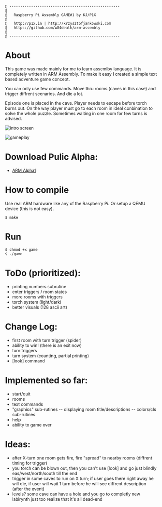 ```
@ ---------------------------------------------------
@
@   Raspberry Pi Assembly GAME#1 by KJ/P1X
@
@   http://p1x.in | http://krzysztofjankowski.com
@   https://github.com/w84death/arm-assembly
@
@ ---------------------------------------------------
```
# About
This game was made mainly for me to learn assemlby language. It is completely written in ARM Assembly. To make it easy I created a simple text based adventure game concept.

You can only use few commands. Move thru rooms (caves in this case) and trigger diffrent scenarios. And die a lot.

Episode one is placed in the cave. Player needs to escape before torch burns out. On the way player must go to each room in ideal conbination to solve the whole puzzle. Sometimes waiting in one room for few turns is advised.

![intro screen](https://i.imgur.com/x4Y01Ec.png)


![gameplay](https://i.imgur.com/ZMcM9Qn.png)

# Download Pulic Alpha:
- [ARM Alpha1](https://github.com/w84death/arm-assembly/raw/master/game1/game_arm_alpha1)
# How to compile
Use real ARM hardware like any of the Raspberry Pi. Or setup a QEMU device (this is not easy).
```
$ make
```

# Run
```
$ chmod +x game
$ ./game
```

# ToDo (prioritized):
- printing numbers subrutine
- enter triggers / room states
- more rooms with triggers
- torch system (light/dark)
- better visuals (128 ascii art)

# Change Log:
- first room with turn trigger (spider)
- ability to win! (there is an exit now)
- turn triggers
- turn system (counting, partial printing)
- [look] command

# Implemented so far:

- start/quit
- rooms
- text commands
- "graphics" sub-rutines
-- displaying room title/descriptions
-- colors/cls sub-rutines
- help
- ability to game over

# Ideas:

- after X-turn one room gets fire, fire "spread" to nearby rooms (diffrent timing for trigger)
- you torch can be blown out, then you can't use [look] and go just blindly eas/west/north/south till the end
- trigger in some caves to run on X turn; if user goes there right away he will die, if user will wait 1 turn before he will see diffrent description (after the event)
- levels? some cave can have a hole and you go to completly new labirynth just too realize that it's all dead-end
